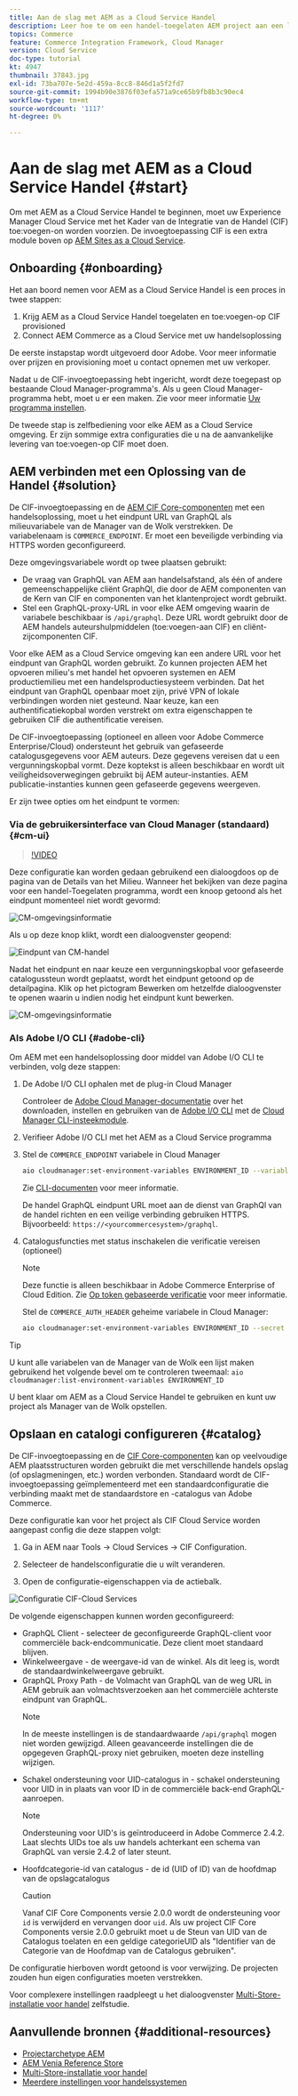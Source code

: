 ```yaml
---
title: Aan de slag met AEM as a Cloud Service Handel
description: Leer hoe te om een handel-toegelaten AEM project aan een lopende AEM als de dienstmilieu van de Wolk op te stellen. Gebruik functies van Adobe Cloud Manager en een CI/CD-pijplijn, zodat u de Venia-referentieopslag kunt bouwen naar een actieve omgeving.
topics: Commerce
feature: Commerce Integration Framework, Cloud Manager
version: Cloud Service
doc-type: tutorial
kt: 4947
thumbnail: 37843.jpg
exl-id: 73ba707e-5e2d-459a-8cc8-846d1a5f2fd7
source-git-commit: 1994b90e3876f03efa571a9ce65b9fb8b3c90ec4
workflow-type: tm+mt
source-wordcount: '1117'
ht-degree: 0%

---
```


# Aan de slag met AEM as a Cloud Service Handel {#start}

Om met AEM as a Cloud Service Handel te beginnen, moet uw Experience Manager Cloud Service met het Kader van de Integratie van de Handel (CIF) toe:voegen-on worden voorzien. De invoegtoepassing CIF is een extra module boven op [AEM Sites as a Cloud Service](https://experienceleague.adobe.com/docs/experience-manager-cloud-service/content/sites/home.html).

## Onboarding {#onboarding}

Het aan boord nemen voor AEM as a Cloud Service Handel is een proces in twee stappen:

1. Krijg AEM as a Cloud Service Handel toegelaten en toe:voegen-op CIF provisioned
2. Connect AEM Commerce as a Cloud Service met uw handelsoplossing

De eerste instapstap wordt uitgevoerd door Adobe. Voor meer informatie over prijzen en provisioning moet u contact opnemen met uw verkoper.

Nadat u de CIF-invoegtoepassing hebt ingericht, wordt deze toegepast op bestaande Cloud Manager-programma&#39;s. Als u geen Cloud Manager-programma hebt, moet u er een maken. Zie voor meer informatie [Uw programma instellen](https://experienceleague.adobe.com/docs/experience-manager-cloud-manager/content/getting-started/program-setup.html).

De tweede stap is zelfbediening voor elke AEM as a Cloud Service omgeving. Er zijn sommige extra configuraties die u na de aanvankelijke levering van toe:voegen-op CIF moet doen.

## AEM verbinden met een Oplossing van de Handel {#solution}

De CIF-invoegtoepassing en de [AEM CIF Core-componenten](https://github.com/adobe/aem-core-cif-components) met een handelsoplossing, moet u het eindpunt URL van GraphQL als milieuvariabele van de Manager van de Wolk verstrekken. De variabelenaam is `COMMERCE_ENDPOINT`. Er moet een beveiligde verbinding via HTTPS worden geconfigureerd.

Deze omgevingsvariabele wordt op twee plaatsen gebruikt:

- De vraag van GraphQL van AEM aan handelsafstand, als één of andere gemeenschappelijke cliënt GraphQl, die door de AEM componenten van de Kern van CIF en componenten van het klantenproject wordt gebruikt.
- Stel een GraphQL-proxy-URL in voor elke AEM omgeving waarin de variabele beschikbaar is `/api/graphql`. Deze URL wordt gebruikt door de AEM handels auteurshulpmiddelen (toe:voegen-aan CIF) en cliënt-zijcomponenten CIF.

Voor elke AEM as a Cloud Service omgeving kan een andere URL voor het eindpunt van GraphQL worden gebruikt. Zo kunnen projecten AEM het opvoeren milieu&#39;s met handel het opvoeren systemen en AEM productiemilieu met een handelsproductiesysteem verbinden. Dat het eindpunt van GraphQL openbaar moet zijn, privé VPN of lokale verbindingen worden niet gesteund. Naar keuze, kan een authentificatiekopbal worden verstrekt om extra eigenschappen te gebruiken CIF die authentificatie vereisen.

De CIF-invoegtoepassing (optioneel en alleen voor Adobe Commerce Enterprise/Cloud) ondersteunt het gebruik van gefaseerde catalogusgegevens voor AEM auteurs. Deze gegevens vereisen dat u een vergunningskopbal vormt. Deze koptekst is alleen beschikbaar en wordt uit veiligheidsoverwegingen gebruikt bij AEM auteur-instanties. AEM publicatie-instanties kunnen geen gefaseerde gegevens weergeven.

Er zijn twee opties om het eindpunt te vormen:

### Via de gebruikersinterface van Cloud Manager (standaard) {#cm-ui}

>[!VIDEO](https://video.tv.adobe.com/v/37843?quality=12&learn=on)

Deze configuratie kan worden gedaan gebruikend een dialoogdoos op de pagina van de Details van het Milieu. Wanneer het bekijken van deze pagina voor een handel-Toegelaten programma, wordt een knoop getoond als het eindpunt momenteel niet wordt gevormd:

![CM-omgevingsinformatie](/help/commerce-cloud/assets/commerce-cmui.png)

Als u op deze knop klikt, wordt een dialoogvenster geopend:

![Eindpunt van CM-handel](/help/commerce-cloud/assets/commerce-cm-endpoint.png)

Nadat het eindpunt en naar keuze een vergunningskopbal voor gefaseerde catalogussteun wordt geplaatst, wordt het eindpunt getoond op de detailpagina. Klik op het pictogram Bewerken om hetzelfde dialoogvenster te openen waarin u indien nodig het eindpunt kunt bewerken.

![CM-omgevingsinformatie](/help/commerce-cloud/assets/commerce-cmui-done.png)

### Als Adobe I/O CLI  {#adobe-cli}

Om AEM met een handelsoplossing door middel van Adobe I/O CLI te verbinden, volg deze stappen:

1. De Adobe I/O CLI ophalen met de plug-in Cloud Manager

   Controleer de [Adobe Cloud Manager-documentatie](https://experienceleague.adobe.com/docs/experience-manager-cloud-manager/content/introduction.html) over het downloaden, instellen en gebruiken van de [Adobe I/O CLI](https://github.com/adobe/aio-cli) met de [Cloud Manager CLI-insteekmodule](https://github.com/adobe/aio-cli-plugin-cloudmanager).

2. Verifieer Adobe I/O CLI met het AEM as a Cloud Service programma

3. Stel de `COMMERCE_ENDPOINT` variabele in Cloud Manager

   ```bash
   aio cloudmanager:set-environment-variables ENVIRONMENT_ID --variable COMMERCE_ENDPOINT "<Magento GraphQL endpoint URL>"
   ```

   Zie [CLI-documenten](https://github.com/adobe/aio-cli-plugin-cloudmanager#aio-cloudmanagerset-environment-variables-environmentid) voor meer informatie.

   De handel GraphQL eindpunt URL moet aan de dienst van GraphQl van de handel richten en een veilige verbinding gebruiken HTTPS. Bijvoorbeeld: `https://<yourcommercesystem>/graphql`.

4. Catalogusfuncties met status inschakelen die verificatie vereisen (optioneel)

   >[!NOTE]
   >
   >Deze functie is alleen beschikbaar in Adobe Commerce Enterprise of Cloud Edition. Zie [Op token gebaseerde verificatie](https://devdocs.magento.com/guides/v2.4/get-started/authentication/gs-authentication-token.html#integration-tokens) voor meer informatie.

   Stel de `COMMERCE_AUTH_HEADER` geheime variabele in Cloud Manager:

   ```bash
   aio cloudmanager:set-environment-variables ENVIRONMENT_ID --secret COMMERCE_AUTH_HEADER "Authorization: Bearer <Access Token>"
   ```

>[!TIP]
>
>U kunt alle variabelen van de Manager van de Wolk een lijst maken gebruikend het volgende bevel om te controleren tweemaal: `aio cloudmanager:list-environment-variables ENVIRONMENT_ID`

U bent klaar om AEM as a Cloud Service Handel te gebruiken en kunt uw project als Manager van de Wolk opstellen.

## Opslaan en catalogi configureren {#catalog}

De CIF-invoegtoepassing en de [CIF Core-componenten](https://github.com/adobe/aem-core-cif-components) kan op veelvoudige AEM plaatsstructuren worden gebruikt die met verschillende handels opslag (of opslagmeningen, etc.) worden verbonden. Standaard wordt de CIF-invoegtoepassing geïmplementeerd met een standaardconfiguratie die verbinding maakt met de standaardstore en -catalogus van Adobe Commerce.

Deze configuratie kan voor het project als CIF Cloud Service worden aangepast config die deze stappen volgt:

1. Ga in AEM naar Tools -> Cloud Services -> CIF Configuration.

2. Selecteer de handelsconfiguratie die u wilt veranderen.

3. Open de configuratie-eigenschappen via de actiebalk.

![Configuratie CIF-Cloud Services](/help/commerce-cloud/assets/cif-cloud-service-config.png)

De volgende eigenschappen kunnen worden geconfigureerd:

- GraphQL Client - selecteer de geconfigureerde GraphQL-client voor commerciële back-endcommunicatie. Deze client moet standaard blijven.
- Winkelweergave - de weergave-id van de winkel. Als dit leeg is, wordt de standaardwinkelweergave gebruikt.
- GraphQL Proxy Path - de Volmacht van GraphQL van de weg URL in AEM gebruik aan volmachtsverzoeken aan het commerciële achterste eindpunt van GraphQL.
  >[!NOTE]
  >
  > In de meeste instellingen is de standaardwaarde `/api/graphql` mogen niet worden gewijzigd. Alleen geavanceerde instellingen die de opgegeven GraphQL-proxy niet gebruiken, moeten deze instelling wijzigen.
- Schakel ondersteuning voor UID-catalogus in - schakel ondersteuning voor UID in in plaats van voor ID in de commerciële back-end GraphQL-aanroepen.
  >[!NOTE]
  >
  > Ondersteuning voor UID&#39;s is geïntroduceerd in Adobe Commerce 2.4.2. Laat slechts UIDs toe als uw handels achterkant een schema van GraphQL van versie 2.4.2 of later steunt.
- Hoofdcategorie-id van catalogus - de id (UID of ID) van de hoofdmap van de opslagcatalogus
  >[!CAUTION]
  >
  > Vanaf CIF Core Components versie 2.0.0 wordt de ondersteuning voor `id` is verwijderd en vervangen door `uid`. Als uw project CIF Core Components versie 2.0.0 gebruikt moet u de Steun van UID van de Catalogus toelaten en een geldige categorieUID als &quot;Identifier van de Categorie van de Hoofdmap van de Catalogus gebruiken&quot;.

De configuratie hierboven wordt getoond is voor verwijzing. De projecten zouden hun eigen configuraties moeten verstrekken.

Voor complexere instellingen raadpleegt u het dialoogvenster [Multi-Store-installatie voor handel](configuring/multi-store-setup.md) zelfstudie.

## Aanvullende bronnen {#additional-resources}

- [Projectarchetype AEM](https://github.com/adobe/aem-project-archetype)
- [AEM Venia Reference Store](https://github.com/adobe/aem-cif-guides-venia)
- [Multi-Store-installatie voor handel](configuring/multi-store-setup.md)
- [Meerdere instellingen voor handelssystemen](configuring/multiple-commerce-systems-setup.md)

